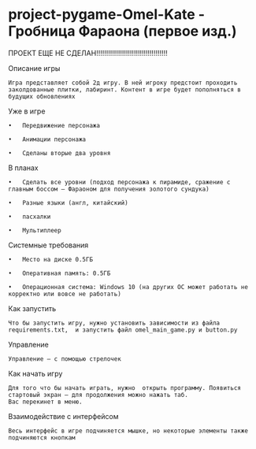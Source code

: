 # project-pygame-Omel-Kate - Гробница Фараона (первое изд.)
ПРОЕКТ ЕЩЕ НЕ СДЕЛАН!!!!!!!!!!!!!!!!!!!!!!!!!!!!!!!!!!!!

Описание игры

    Игра представляет собой 2д игру. В ней игроку предстоит проходить заколдованные плитки, лабиринт. Контент в игре будет пополняться в будущих обновлениях


Уже в игре

    •	Передвижение персонажа

    •	Анимации персонажа

    •	Сделаны вторые два уровня

В планах

    •	Сделать все уровни (подход персонажа к пирамиде, сражение с главным боссом – Фараоном для получения золотого сундука)

    •	Разные языки (англ, китайский)

    •	пасхалки

    •	Мультиплеер

Системные требования

    •	Место на диске 0.5ГБ

    •	Оперативная память: 0.5ГБ

    •	Операционная система: Windows 10 (на других ОС может работать не корректно или вовсе не работать)

Как запустить

    Что бы запустить игру, нужно установить зависимости из файла requirements.txt,  и запустить файл omel_main_game.py и button.py

Управление

    Управление – с помощью стрелочек

Как начать игру

    Для того что бы начать играть, нужно  открыть программу. Появиться стартовый экран – для продолжения можно нажать таб. 
    Вас перекинет в меню.

Взаимодействие с интерфейсом

    Весь интерфейс в игре подчиняется мышке, но некоторые элементы также подчиняются кнопкам
